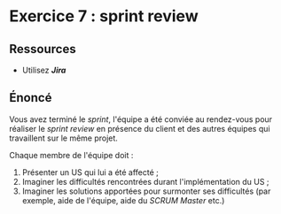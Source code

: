 # Exercice 7 : sprint review

## Ressources

- Utilisez ***Jira***

## Énoncé

Vous avez terminé le *sprint*, l'équipe a été conviée au rendez-vous pour réaliser le *sprint review* en présence du client et des autres équipes qui travaillent sur le même projet.

Chaque membre de l'équipe doit :
1. Présenter un US qui lui a été affecté ;
2. Imaginer les difficultés rencontrées durant l'implémentation du US ;
3. Imaginer les solutions apportées pour surmonter ses difficultés (par exemple, aide de l'équipe, aide du *SCRUM Master* etc.)
